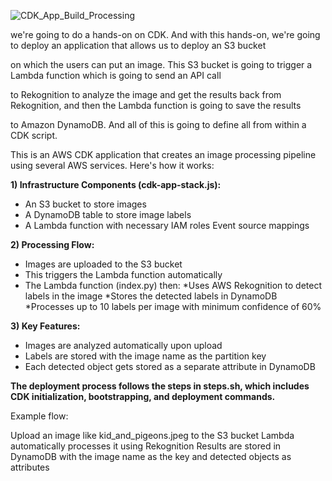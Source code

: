 ![CDK_App_Build_Processing](https://github.com/user-attachments/assets/41aa5d9a-db65-4bad-897a-4f215100a9d9)


we're going to do a hands-on on CDK. And with this hands-on, we're going to deploy an application that allows us to deploy an S3 bucket

on which the users can put an image. This S3 bucket is going to trigger a Lambda function which is going to send an API call

to Rekognition to analyze the image and get the results back from Rekognition, and then the Lambda function is going to save the results

to Amazon DynamoDB. And all of this is going to define all from within a CDK script.

This is an AWS CDK application that creates an image processing pipeline using several AWS services. Here's how it works:

**1) Infrastructure Components (cdk-app-stack.js):**

- An S3 bucket to store images
- A DynamoDB table to store image labels
- A Lambda function with necessary IAM roles Event source mappings

**2) Processing Flow:**

- Images are uploaded to the S3 bucket
- This triggers the Lambda function automatically
- The Lambda function (index.py) then:
     *Uses AWS Rekognition to detect labels in the image
     *Stores the detected labels in DynamoDB
     *Processes up to 10 labels per image with minimum confidence of 60%

**3) Key Features:**

- Images are analyzed automatically upon upload
- Labels are stored with the image name as the partition key
- Each detected object gets stored as a separate attribute in DynamoDB
  
**The deployment process follows the steps in steps.sh, which includes CDK initialization, bootstrapping, and deployment commands.**

Example flow:

Upload an image like kid_and_pigeons.jpeg to the S3 bucket
Lambda automatically processes it using Rekognition
Results are stored in DynamoDB with the image name as the key and detected objects as attributes
